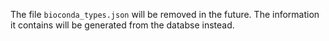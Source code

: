 The file `bioconda_types.json` will be removed in the future. The information it contains will be generated from the databse instead.